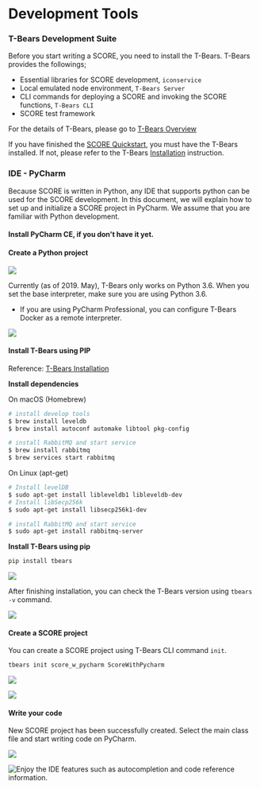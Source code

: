 # Development Tools

### T-Bears Development Suite

Before you start writing a SCORE, you need to install the T-Bears. T-Bears provides the followings;

* Essential libraries for SCORE development, `iconservice`
* Local emulated node environment, `T-Bears Server`
* CLI commands for deploying a SCORE and invoking the SCORE functions, `T-Bears CLI`
* SCORE test framework

For the details of T-Bears, please go to [T-Bears Overview](../../tbears/overview.md)

If you have finished the [SCORE Quickstart](../quickstart/), you must have the T-Bears installed. If not, please refer to the T-Bears [Installation](../../tbears/installation.md) instruction.

### IDE - PyCharm

Because SCORE is written in Python, any IDE that supports python can be used for the SCORE development. In this document, we will explain how to set up and initialize a SCORE project in PyCharm. We assume that you are familiar with Python development.

#### Install PyCharm CE, if you don't have it yet.

#### Create a Python project

![](../../.gitbook/assets/cf93d28-createproject.png)

Currently \(as of 2019. May\), T-Bears only works on Python 3.6. When you set the base interpreter, make sure you are using Python 3.6.

* If you are using PyCharm Professional, you can configure T-Bears Docker as a remote interpreter.

![](../../.gitbook/assets/ba011aa-baseinterpreter.png)

#### Install T-Bears using PIP

Reference: [T-Bears Installation](../../tbears/installation.md)

**Install dependencies**

On macOS \(Homebrew\)

```bash
# install develop tools
$ brew install leveldb
$ brew install autoconf automake libtool pkg-config

# install RabbitMQ and start service
$ brew install rabbitmq
$ brew services start rabbitmq
```

On Linux \(apt-get\)

```bash
# Install levelDB
$ sudo apt-get install libleveldb1 libleveldb-dev
# Install libSecp256k
$ sudo apt-get install libsecp256k1-dev

# install RabbitMQ and start service
$ sudo apt-get install rabbitmq-server
```

**Install T-Bears using pip**

```bash
pip install tbears
```

![](../../.gitbook/assets/14ed62d-t-bears_installation.png)

After finishing installation, you can check the T-Bears version using `tbears -v` command.

![](../../.gitbook/assets/6dd46ba-tbears_-v%20%282%29%20%282%29%20%282%29%20%282%29%20%282%29%20%282%29.png)

#### Create a SCORE project

You can create a SCORE project using T-Bears CLI command `init`.

```bash
tbears init score_w_pycharm ScoreWithPycharm
```

![](../../.gitbook/assets/528fdf6-tbears_init.png)

![](../../.gitbook/assets/7624f24-init_success.png)

#### Write your code

New SCORE project has been successfully created. Select the main class file and start writing code on PyCharm.

![](../../.gitbook/assets/cbd60b5-endgame.png)

![Enjoy the IDE features such as autocompletion and code reference information.](../../.gitbook/assets/6bbfef7-thelast.png)

